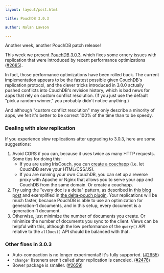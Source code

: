 ```yaml
---
layout: layout/post.html

title: PouchDB 3.0.3

author: Nolan Lawson

---
```


Another week, another PouchDB patch release!

This week we present [PouchDB 3.0.3](https://github.com/pouchdb/pouchdb/releases/tag/3.0.3), which fixes some ornery issues with replication that were introduced by recent performance optimizations ([#2685](https://github.com/pouchdb/pouchdb/issues/2685)).

In fact, those performance optimizations have been rolled back. The current implementation appears to be the fastest possible given CouchDB's replication protocol, and the clever tricks introduced in 3.0.0 actually pushed conflicts into CouchDB's revision history, which is bad news for apps that rely on custom conflict resolution. (If you just use the default "pick a random winner," you probably didn't notice anything.)

And although "custom conflict resolution" may only describe a minority of apps, we felt it's better to be correct 100% of the time than to be speedy.

### Dealing with slow replication

If you experience slow replications after upgrading to 3.0.3, here are some suggestions:

1. Avoid CORS if you can, because it uses twice as many HTTP requests. Some tips for doing this:
    * If you are using IrisCouch, you can [create a couchapp](https://github.com/couchapp/couchapp) (i.e. let CouchDB serve your HTML/CSS/JS).
    * If you are running your own CouchDB, you can set up a reverse proxy with Apache or Nginx that allows you to serve your app and CouchDB from the same domain. Or create a couchapp.
2. Try using the "every doc is a delta" pattern, as described in [this blog post](http://atypical.net/archive/2014/04/17/understanding-race-induced-conflicts-in-bigcouch) and exemplified in [the delta-pouch plugin](https://github.com/redgeoff/delta-pouch). Your replications will be much faster, because PouchDB is able to use an optimization for generation-1 documents, and in this setup, every document is a generation-1 document.
3. Otherwise, just minimize the number of documents you create. Or minimize the number of documents you sync to the client. Views can be helpful with this, although the low performance of the `query()` API relative to the `allDocs()` API should be balanced with that.

### Other fixes in 3.0.3

* Auto-compaction is no longer experimental! It's fully supported. ([#2655](https://github.com/pouchdb/pouchdb/issues/2655))
* `'change'` listeners aren't called after replication is canceled. ([#2478](https://github.com/pouchdb/pouchdb/issues/2478))
* Bower package is smaller. ([#2659](https://github.com/pouchdb/pouchdb/issues/2659))